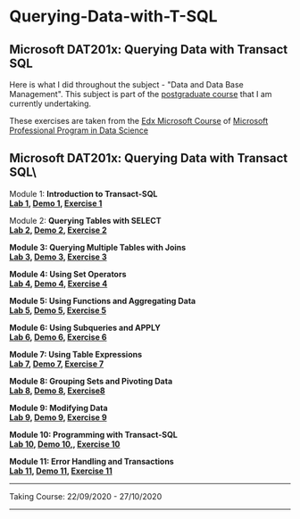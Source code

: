 # Querying-Data-with-T-SQL
## Microsoft DAT201x: Querying Data with Transact SQL

Here is what I did throughout the subject - "Data and Data Base Management". This subject is part of the [postgraduate course](https://www.idefe.pt/cursos/DSBA)  that I am currently undertaking.

These exercises are taken from the [Edx Microsoft Course](https://courses.edx.org/courses/course-v1:Microsoft+DAT201x+1T2018a/course/) of [Microsoft Professional Program in Data Science](https://www.edx.org/microsoft-professional-program-data-science)
<br/>
## Microsoft DAT201x: Querying Data with Transact SQL\

Module 1: **Introduction to Transact-SQL  
[Lab 1](https://github.com/ifrankie9/Microsoft-DAT201x-Querying-Data-with-Transact-SQL/blob/master/Labs/Lab01.pdf), 
[Demo 1](https://github.com/ifrankie9/Microsoft-DAT201x-Querying-Data-with-Transact-SQL/tree/master/Demos/Mod02_Demos), 
[Exercise 1](https://github.com/ifrankie9/Microsoft-DAT201x-Querying-Data-with-Transact-SQL/blob/master/Exercises/Module1-Exercises.sql)**

Module 2: **Querying Tables with SELECT  
[Lab 2](https://github.com/ifrankie9/Microsoft-DAT201x-Querying-Data-with-Transact-SQL/blob/master/Labs/Lab02.pdf), 
[Demo 2](https://github.com/ifrankie9/Microsoft-DAT201x-Querying-Data-with-Transact-SQL/tree/master/Demos/Mod02_Demos), 
[Exercise 2](https://github.com/ifrankie9/Microsoft-DAT201x-Querying-Data-with-Transact-SQL/blob/master/Exercises/Module2-Exercises.sql)**

**Module 3: **Querying Multiple Tables with Joins  
[Lab 3](https://github.com/ifrankie9/Microsoft-DAT201x-Querying-Data-with-Transact-SQL/blob/master/Labs/Lab03.pdf), 
[Demo 3](https://github.com/ifrankie9/Microsoft-DAT201x-Querying-Data-with-Transact-SQL/tree/master/Demos/Mod03_Demos), 
[Exercise 3](https://github.com/ifrankie9/Microsoft-DAT201x-Querying-Data-with-Transact-SQL/blob/master/Exercises/Module3-Exercises.sql)****

****Module 4: **Using Set Operators  
[Lab 4](https://github.com/ifrankie9/Microsoft-DAT201x-Querying-Data-with-Transact-SQL/blob/master/Labs/Lab04.pdf), 
[Demo 4](https://github.com/ifrankie9/Microsoft-DAT201x-Querying-Data-with-Transact-SQL/tree/master/Demos/Mod04_Demos), 
[Exercise 4](https://github.com/ifrankie9/Microsoft-DAT201x-Querying-Data-with-Transact-SQL/blob/master/Exercises/Module4-Exercises.sql)******

******Module 5: **Using Functions and Aggregating Data  
[Lab 5](https://github.com/ifrankie9/Microsoft-DAT201x-Querying-Data-with-Transact-SQL/blob/master/Labs/Lab05.pdf), 
[Demo 5](https://github.com/ifrankie9/Microsoft-DAT201x-Querying-Data-with-Transact-SQL/tree/master/Demos/Mod05_Demos), 
[Exercise 5](https://github.com/ifrankie9/Microsoft-DAT201x-Querying-Data-with-Transact-SQL/blob/master/Exercises/Module5-Exercises.sql)********

******Module 6: **Using Subqueries and APPLY  
[Lab 6](https://github.com/ifrankie9/Microsoft-DAT201x-Querying-Data-with-Transact-SQL/blob/master/Labs/Lab06.pdf), 
[Demo 6](https://github.com/ifrankie9/Microsoft-DAT201x-Querying-Data-with-Transact-SQL/tree/master/Demos/Mod06_Demos), 
[Exercise 6](https://github.com/ifrankie9/Microsoft-DAT201x-Querying-Data-with-Transact-SQL/blob/master/Exercises/Module6-Exercises.sql)********

******Module 7: **Using Table Expressions  
[Lab 7](https://github.com/ifrankie9/Microsoft-DAT201x-Querying-Data-with-Transact-SQL/blob/master/Labs/Lab07.pdf), 
[Demo 7](https://github.com/ifrankie9/Microsoft-DAT201x-Querying-Data-with-Transact-SQL/tree/master/Demos/Mod07_Demos), 
[Exercise 7](https://github.com/ifrankie9/Microsoft-DAT201x-Querying-Data-with-Transact-SQL/blob/master/Exercises/Module7-Exercises.sql)********

******Module 8: **Grouping Sets and Pivoting Data  
[Lab 8](https://github.com/ifrankie9/Microsoft-DAT201x-Querying-Data-with-Transact-SQL/blob/master/Labs/Lab08.pdf), 
[Demo 8](https://github.com/ifrankie9/Microsoft-DAT201x-Querying-Data-with-Transact-SQL/tree/master/Demos/Mod08_Demos), 
[Exercise8](https://github.com/ifrankie9/Microsoft-DAT201x-Querying-Data-with-Transact-SQL/blob/master/Exercises/Module8-Exercises.sql)********

******Module 9: **Modifying Data  
[Lab 9](https://github.com/ifrankie9/Microsoft-DAT201x-Querying-Data-with-Transact-SQL/blob/master/Labs/Lab09.pdf), 
[Demo 9](https://github.com/ifrankie9/Microsoft-DAT201x-Querying-Data-with-Transact-SQL/tree/master/Demos/Mod09_Demos), 
[Exercise 9](https://github.com/ifrankie9/Microsoft-DAT201x-Querying-Data-with-Transact-SQL/blob/master/Exercises/Module9-Exercises.sql)********

******Module 10: **Programming with Transact-SQL  
[Lab 10](https://github.com/ifrankie9/Microsoft-DAT201x-Querying-Data-with-Transact-SQL/blob/master/Labs/Lab10.pdf), 
[Demo 10,](https://github.com/ifrankie9/Microsoft-DAT201x-Querying-Data-with-Transact-SQL/tree/master/Demos/Mod10_Demos), 
[Exercise 10](https://github.com/ifrankie9/Microsoft-DAT201x-Querying-Data-with-Transact-SQL/blob/master/Exercises/Module10-Exercises.sql)********

******Module 11: **Error Handling and Transactions  
[Lab 11](https://github.com/ifrankie9/Microsoft-DAT201x-Querying-Data-with-Transact-SQL/blob/master/Labs/Lab11.pdf), 
[Demo 11](https://github.com/ifrankie9/Microsoft-DAT201x-Querying-Data-with-Transact-SQL/tree/master/Demos/Mod11_Demos), 
[Exercise 11](https://github.com/ifrankie9/Microsoft-DAT201x-Querying-Data-with-Transact-SQL/blob/master/Exercises/Module11-Exercises.sql)********

******

Taking Course: 22/09/2020 - 27/10/2020

********
